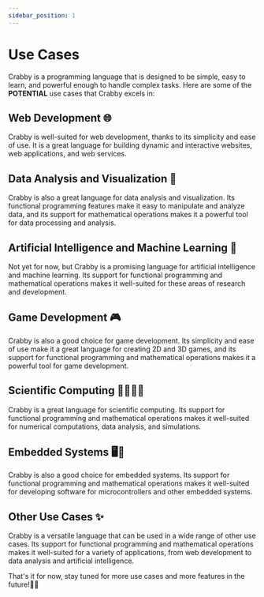 ```yaml
---
sidebar_position: 1
---
```


# Use Cases

Crabby is a programming language that is designed to be simple, easy to learn, and powerful enough to handle complex tasks. Here are some of the **POTENTIAL** use cases that Crabby excels in:

## Web Development 🌐

Crabby is well-suited for web development, thanks to its simplicity and ease of use. It is a great language for building dynamic and interactive websites, web applications, and web services.

## Data Analysis and Visualization 🔬

Crabby is also a great language for data analysis and visualization. Its functional programming features make it easy to manipulate and analyze data, and its support for mathematical operations makes it a powerful tool for data processing and analysis.

## Artificial Intelligence and Machine Learning 🤖

Not yet for now, but Crabby is a promising language for artificial intelligence and machine learning. Its support for functional programming and mathematical operations makes it well-suited for these areas of research and development.

## Game Development 🎮

Crabby is also a good choice for game development. Its simplicity and ease of use make it a great language for creating 2D and 3D games, and its support for functional programming and mathematical operations makes it a powerful tool for game development.

## Scientific Computing 👩🏼‍🔬🧬

Crabby is a great language for scientific computing. Its support for functional programming and mathematical operations makes it well-suited for numerical computations, data analysis, and simulations.

## Embedded Systems 🖥️💾

Crabby is also a good choice for embedded systems. Its support for functional programming and mathematical operations makes it well-suited for developing software for microcontrollers and other embedded systems.

## Other Use Cases ✨

Crabby is a versatile language that can be used in a wide range of other use cases. Its support for functional programming and mathematical operations makes it well-suited for a variety of applications, from web development to data analysis and artificial intelligence.

That's it for now, stay tuned for more use cases and more features in the future!🤖✨
